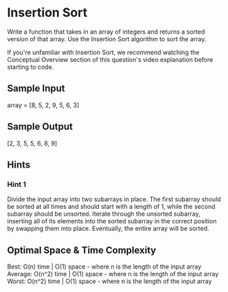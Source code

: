 # Insertion Sort

Write a function that takes in an array of integers and returns a sorted version of that array. 
Use the Insertion Sort algorithm to sort the array.

If you're unfamiliar with Insertion Sort, we recommend watching the Conceptual Overview section 
of this question's video explanation before starting to code.


## Sample Input
array = [8, 5, 2, 9, 5, 6, 3]
## Sample Output
[2, 3, 5, 5, 6, 8, 9]

## Hints

### Hint 1
Divide the input array into two subarrays in place. The first subarray should be sorted at all times 
and should start with a length of 1, while the second subarray should be unsorted. Iterate through 
the unsorted subarray, inserting all of its elements into the sorted subarray in the correct position
by swapping them into place. Eventually, the entire array will be sorted.

## Optimal Space & Time Complexity
Best: O(n) time | O(1) space - where n is the length of the input array 
Average: O(n^2) time | O(1) space - where n is the length of the input array 
Worst: O(n^2) time | O(1) space - where n is the length of the input array
